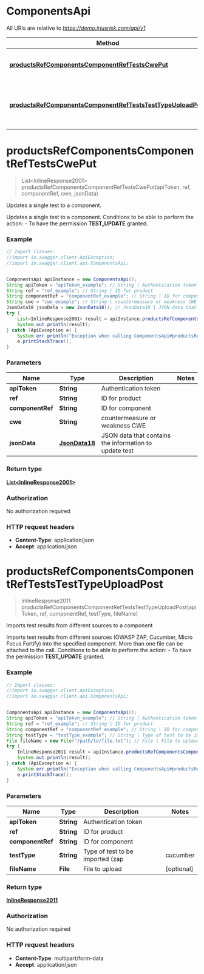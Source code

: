 # ComponentsApi

All URIs are relative to *https://demo.iriusrisk.com/api/v1*

Method | HTTP request | Description
------------- | ------------- | -------------
[**productsRefComponentsComponentRefTestsCwePut**](ComponentsApi.md#productsRefComponentsComponentRefTestsCwePut) | **PUT** /products/{ref}/components/{componentRef}/tests/{cwe} | Updates a single test to a component.
[**productsRefComponentsComponentRefTestsTestTypeUploadPost**](ComponentsApi.md#productsRefComponentsComponentRefTestsTestTypeUploadPost) | **POST** /products/{ref}/components/{componentRef}/tests/{testType}/upload | Imports test results from different sources to a component


<a name="productsRefComponentsComponentRefTestsCwePut"></a>
# **productsRefComponentsComponentRefTestsCwePut**
> List&lt;InlineResponse2001&gt; productsRefComponentsComponentRefTestsCwePut(apiToken, ref, componentRef, cwe, jsonData)

Updates a single test to a component.

Updates a single test to a component. Conditions to be able to perform the action:   - To have the permission **TEST_UPDATE** granted. 

### Example
```java
// Import classes:
//import io.swagger.client.ApiException;
//import io.swagger.client.api.ComponentsApi;


ComponentsApi apiInstance = new ComponentsApi();
String apiToken = "apiToken_example"; // String | Authentication token
String ref = "ref_example"; // String | ID for product
String componentRef = "componentRef_example"; // String | ID for component
String cwe = "cwe_example"; // String | countermeasure or weakness CWE
JsonData18 jsonData = new JsonData18(); // JsonData18 | JSON data that contains the information to update test
try {
    List<InlineResponse2001> result = apiInstance.productsRefComponentsComponentRefTestsCwePut(apiToken, ref, componentRef, cwe, jsonData);
    System.out.println(result);
} catch (ApiException e) {
    System.err.println("Exception when calling ComponentsApi#productsRefComponentsComponentRefTestsCwePut");
    e.printStackTrace();
}
```

### Parameters

Name | Type | Description  | Notes
------------- | ------------- | ------------- | -------------
 **apiToken** | **String**| Authentication token |
 **ref** | **String**| ID for product |
 **componentRef** | **String**| ID for component |
 **cwe** | **String**| countermeasure or weakness CWE |
 **jsonData** | [**JsonData18**](JsonData18.md)| JSON data that contains the information to update test |

### Return type

[**List&lt;InlineResponse2001&gt;**](InlineResponse2001.md)

### Authorization

No authorization required

### HTTP request headers

 - **Content-Type**: application/json
 - **Accept**: application/json

<a name="productsRefComponentsComponentRefTestsTestTypeUploadPost"></a>
# **productsRefComponentsComponentRefTestsTestTypeUploadPost**
> InlineResponse2011 productsRefComponentsComponentRefTestsTestTypeUploadPost(apiToken, ref, componentRef, testType, fileName)

Imports test results from different sources to a component

Imports test results from different sources (OWASP ZAP, Cucumber, Micro Focus Fortify) into the specified component. More than one file can be attached to the call. Conditions to be able to perform the action:   - To have the permission **TEST_UPDATE** granted. 

### Example
```java
// Import classes:
//import io.swagger.client.ApiException;
//import io.swagger.client.api.ComponentsApi;


ComponentsApi apiInstance = new ComponentsApi();
String apiToken = "apiToken_example"; // String | Authentication token
String ref = "ref_example"; // String | ID for product
String componentRef = "componentRef_example"; // String | ID for component
String testType = "testType_example"; // String | Type of test to be imported (zap|cucumber|junit|hp-fortify)
File fileName = new File("/path/to/file.txt"); // File | File to upload
try {
    InlineResponse2011 result = apiInstance.productsRefComponentsComponentRefTestsTestTypeUploadPost(apiToken, ref, componentRef, testType, fileName);
    System.out.println(result);
} catch (ApiException e) {
    System.err.println("Exception when calling ComponentsApi#productsRefComponentsComponentRefTestsTestTypeUploadPost");
    e.printStackTrace();
}
```

### Parameters

Name | Type | Description  | Notes
------------- | ------------- | ------------- | -------------
 **apiToken** | **String**| Authentication token |
 **ref** | **String**| ID for product |
 **componentRef** | **String**| ID for component |
 **testType** | **String**| Type of test to be imported (zap|cucumber|junit|hp-fortify) | [enum: zap, cucumber, junit, hp-fortify]
 **fileName** | **File**| File to upload | [optional]

### Return type

[**InlineResponse2011**](InlineResponse2011.md)

### Authorization

No authorization required

### HTTP request headers

 - **Content-Type**: multipart/form-data
 - **Accept**: application/json

